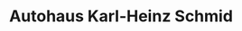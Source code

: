 ---
title: "Autohaus Karl-Heinz Schmid"
url: /bad-boll/autohaus-karl-heinz-schmid/
shop: Autohaus
---